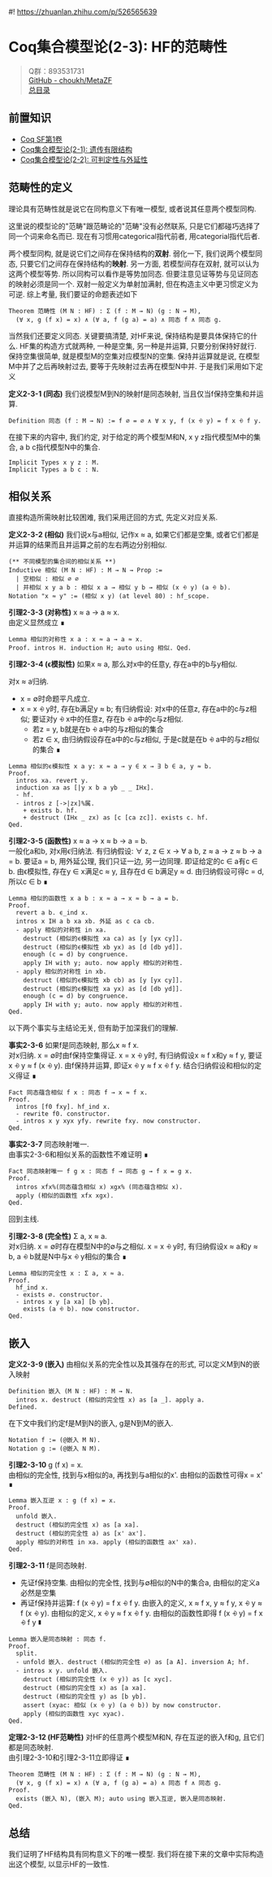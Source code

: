 #! https://zhuanlan.zhihu.com/p/526565639
# Coq集合模型论(2-3): HF的范畴性

> Q群：893531731  
> [GitHub - choukh/MetaZF](https://github.com/choukh/MetaZF)  
> [总目录](https://zhuanlan.zhihu.com/p/524446016)

## 前置知识
- [Coq SF第1卷](https://coq-zh.github.io/SF-zh/lf-current/toc.html)
- [Coq集合模型论(2-1): 遗传有限结构](https://zhuanlan.zhihu.com/p/524194574)  
- [Coq集合模型论(2-2): 可判定性与外延性](https://zhuanlan.zhihu.com/p/524445751)  

## 范畴性的定义
理论具有范畴性就是说它在同构意义下有唯一模型, 或者说其任意两个模型同构.

这里说的模型论的"范畴"跟范畴论的"范畴"没有必然联系, 只是它们都碰巧选择了同一个词来命名而已. 现在有习惯用categorical指代前者, 用categorial指代后者.

两个模型同构, 就是说它们之间存在保持结构的**双射**. 弱化一下, 我们说两个模型同态, 只要它们之间存在保持结构的**映射**. 另一方面, 若模型间存在双射, 就可以认为这两个模型等势. 所以同构可以看作是等势加同态. 但要注意见证等势与见证同态的映射必须是同一个. 双射一般定义为单射加满射, 但在构造主义中更习惯定义为可逆. 综上考量, 我们要证的命题表述如下

```Coq
Theorem 范畴性 (M N : HF) : Σ (f : M → N) (g : N → M),
  (∀ x, g (f x) = x) ∧ (∀ a, f (g a) = a) ∧ 同态 f ∧ 同态 g.
```

当然我们还要定义同态. 关键要搞清楚, 对HF来说, 保持结构是要具体保持它的什么. HF集的构造方式就两种, 一种是空集, 另一种是并运算, 只要分别保持好就行. 保持空集很简单, 就是模型M的空集对应模型N的空集. 保持并运算就是说, 在模型M中并了之后再映射过去, 要等于先映射过去再在模型N中并. 于是我们采用如下定义

**定义2-3-1 (同态)** 我们说模型M到N的映射f是同态映射, 当且仅当f保持空集和并运算.
```Coq
Definition 同态 (f : M → N) := f ∅ = ∅ ∧ ∀ x y, f (x ⨮ y) = f x ⨮ f y.
```

在接下来的内容中, 我们约定, 对于给定的两个模型M和N, x y z指代模型M中的集合, a b c指代模型N中的集合.
```Coq
Implicit Types x y z : M.
Implicit Types a b c : N.
```

## 相似关系
直接构造所需映射比较困难, 我们采用迂回的方式, 先定义对应关系.

**定义2-3-2 (相似)** 我们说x与a相似, 记作x ≈ a, 如果它们都是空集, 或者它们都是并运算的结果而且并运算之前的左右两边分别相似.
```Coq
(** 不同模型的集合间的相似关系 **)
Inductive 相似 (M N : HF) : M → N → Prop :=
  | 空相似 : 相似 ∅ ∅
  | 并相似 x y a b : 相似 x a → 相似 y b → 相似 (x ⨮ y) (a ⨮ b).
Notation "x ≈ y" := (相似 x y) (at level 80) : hf_scope.
```

**引理2-3-3 (对称性)** x ≈ a → a ≈ x.  
由定义显然成立 ∎
```Coq
Lemma 相似的对称性 x a : x ≈ a → a ≈ x.
Proof. intros H. induction H; auto using 相似. Qed.
```

**引理2-3-4 (ϵ模拟性)** 如果x ≈ a, 那么对x中的任意y, 存在a中的b与y相似.  

对x ≈ a归纳.
- x = ∅时命题平凡成立. 
- x = x ⨮ y时, 存在b满足y ≈ b; 有归纳假设: 对x中的任意z, 存在a中的c与z相似; 要证对y ⨮ x中的任意z, 存在b ⨮ a中的c与z相似.
  - 若z = y, b就是在b ⨮ a中的与z相似的集合
  - 若z ∈ x, 由归纳假设存在a中的c与z相似, 于是c就是在b ⨮ a中的与z相似的集合 ∎

```Coq
Lemma 相似的ϵ模拟性 x a y: x ≈ a → y ∈ x → ∃ b ∈ a, y ≈ b.
Proof.
  intros xa. revert y.
  induction xa as [|y x b a yb _ _ IHx].
  - hf.
  - intros z [->|zx]%属.
    + exists b. hf.
    + destruct (IHx _ zx) as [c [ca zc]]. exists c. hf.
Qed.
```

**引理2-3-5 (函数性)** x ≈ a → x ≈ b → a = b.  
一般化a和b, 对x用ϵ归纳法. 有归纳假设: ∀ z, z ∈ x → ∀ a b, z ≈ a → z ≈ b → a = b. 要证a = b, 用外延公理, 我们只证一边, 另一边同理. 即证给定的c ∈ a有c ∈ b. 由ϵ模拟性, 存在y ∈ x满足c ≈ y, 且存在d ∈ b满足y ≈ d. 由归纳假设可得c = d, 所以c ∈ b ∎

```Coq
Lemma 相似的函数性 x a b : x ≈ a → x ≈ b → a = b.
Proof.
  revert a b. ϵ_ind x.
  intros x IH a b xa xb. 外延 as c ca cb.
  - apply 相似的对称性 in xa.
    destruct (相似的ϵ模拟性 xa ca) as [y [yx cy]].
    destruct (相似的ϵ模拟性 xb yx) as [d [db yd]].
    enough (c = d) by congruence.
    apply IH with y; auto. now apply 相似的对称性.
  - apply 相似的对称性 in xb.
    destruct (相似的ϵ模拟性 xb cb) as [y [yx cy]].
    destruct (相似的ϵ模拟性 xa yx) as [d [db yd]].
    enough (c = d) by congruence.
    apply IH with y; auto. now apply 相似的对称性.
Qed.
```

以下两个事实与主结论无关, 但有助于加深我们的理解.

**事实2-3-6** 如果f是同态映射, 那么x ≈ f x.  
对x归纳. x = ∅时由f保持空集得证. x = x ⨮ y时, 有归纳假设x ≈ f x和y ≈ f y, 要证x ⨮ y ≈ f (x ⨮ y). 由f保持并运算, 即证x ⨮ y ≈ f x ⨮ f y. 结合归纳假设和相似的定义得证 ∎

```Coq
Fact 同态蕴含相似 f x : 同态 f → x ≈ f x.
Proof.
  intros [f0 fxy]. hf_ind x.
  - rewrite f0. constructor.
  - intros x y xyx yfy. rewrite fxy. now constructor.
Qed.
```

**事实2-3-7** 同态映射唯一.  
由事实2-3-6和相似关系的函数性不难证明 ∎
```Coq
Fact 同态映射唯一 f g x : 同态 f → 同态 g → f x = g x.
Proof.
  intros xfx%(同态蕴含相似 x) xgx% (同态蕴含相似 x).
  apply (相似的函数性 xfx xgx).
Qed.
```

回到主线.

**引理2-3-8 (完全性)** Σ a, x ≈ a.  
对x归纳. x = ∅时存在模型N中的∅与之相似. x = x ⨮ y时, 有归纳假设x ≈ a和y ≈ b, a ⨮ b就是N中与x ⨮ y相似的集合 ∎

```Coq
Lemma 相似的完全性 x : Σ a, x ≈ a.
Proof.
  hf_ind x.
  - exists ∅. constructor.
  - intros x y [a xa] [b yb].
    exists (a ⨮ b). now constructor.
Qed.
```

## 嵌入

**定义2-3-9 (嵌入)** 由相似关系的完全性以及其强存在的形式, 可以定义M到N的嵌入映射
```Coq
Definition 嵌入 (M N : HF) : M → N.
  intros x. destruct (相似的完全性 x) as [a _]. apply a.
Defined.
```

在下文中我们约定f是M到N的嵌入, g是N到M的嵌入.
```Coq
Notation f := (@嵌入 M N).
Notation g := (@嵌入 N M).
```

**引理2-3-10** g (f x) = x.  
由相似的完全性, 找到与x相似的a, 再找到与a相似的x'. 由相似的函数性可得x = x' ∎

```Coq
Lemma 嵌入互逆 x : g (f x) = x.
Proof.
  unfold 嵌入.
  destruct (相似的完全性 x) as [a xa].
  destruct (相似的完全性 a) as [x' ax'].
  apply 相似的对称性 in xa. apply (相似的函数性 ax' xa). 
Qed.
```

**引理2-3-11** f是同态映射.  
- 先证f保持空集. 由相似的完全性, 找到与∅相似的N中的集合a, 由相似的定义a必然是空集
- 再证f保持并运算: f (x ⨮ y) = f x ⨮ f y. 由嵌入的定义, x ≈ f x, y ≈ f y, x ⨮ y ≈ f (x ⨮ y). 由相似的定义, x ⨮ y ≈ f x ⨮ f y. 由相似的函数性即得 f (x ⨮ y) = f x ⨮ f y ∎
```Coq
Lemma 嵌入是同态映射 : 同态 f.
Proof.
  split.
  - unfold 嵌入. destruct (相似的完全性 ∅) as [a A]. inversion A; hf.
  - intros x y. unfold 嵌入.
    destruct (相似的完全性 (x ⨮ y)) as [c xyc].
    destruct (相似的完全性 x) as [a xa].
    destruct (相似的完全性 y) as [b yb].
    assert (xyac: 相似 (x ⨮ y) (a ⨮ b)) by now constructor.
    apply (相似的函数性 xyc xyac).
Qed.
```

**定理2-3-12 (HF范畴性)** 对HF的任意两个模型M和N, 存在互逆的嵌入f和g, 且它们都是同态映射.  
由引理2-3-10和引理2-3-11立即得证 ∎
```Coq
Theorem 范畴性 (M N : HF) : Σ (f : M → N) (g : N → M),
  (∀ x, g (f x) = x) ∧ (∀ a, f (g a) = a) ∧ 同态 f ∧ 同态 g.
Proof.
  exists (嵌入 N), (嵌入 M); auto using 嵌入互逆, 嵌入是同态映射.
Qed.
```

## 总结
我们证明了HF结构具有同构意义下的唯一模型. 我们将在接下来的文章中实际构造出这个模型, 以显示HF的一致性.
